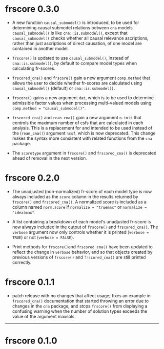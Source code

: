 # frscore 0.3.0

- A new function `causal_submodel()` is introduced, to be used for determining
causal submodel relations between `cna` models. `causal_submodel()` is like `cna::is.submodel()`, except that `causal_submodel()` checks whether all
causal relevance ascriptions, rather than just ascriptions of direct causation,
of one model are contained in another model.

- `frscore()` is updated to use `causal_submodel()`, instead of `cna::is.submodel()`, by default to compare model types when calculating fr-scores.

- `frscored_cna()` and `frscore()` gain a new argument `comp.method` that
allows the user to decide whether fr-scores are calculated using `causal_submodel()` (default) or `cna::is.submodel()`. 

- `frscore()` gains a new argument `dat`, which is to be used to determine
admissible factor values when processing multi-valued models using 
`comp.method = "causal_submodel()"`.

- `frscored_cna()` and `rean_cna()` gain a new argument `n.init` that
controls the maximum number of csfs that are calculated in each analysis.
This is a replacement for and intended to be used instead of the (`rean_cna()`)
argument `ncsf`, which is now deprecated. This change makes the syntax
more consistent with related functions from the `cna` package.

- The `scoretype` argument in `frscore()` and `frscored_cna()` is deprecated
ahead of removal in the next version.




# frscore 0.2.0

- The unadjusted (non-normalized) fr-score of each model type is now always
included as the `score` column in the results returned by
`frscore()` and `frscored_cna()`. A normalized score 
is included as a column named `norm.score` if `normalize = "truemax"` or 
`normalize = "idealmax"`.

- A list containing a breakdown of each model's unadjusted fr-score is now 
always included in the output of `frscore()` and `frscored_cna()`. 
The `verbose` argument now only controls
whether it is printed (`verbose = TRUE`) or not (`verbose = FALSE`).

- Print methods for `frscore()`and `frscored_cna()` have been updated
to reflect the change in `verbose` behavior, and so that objects
created by previous versions of `frscore()` and `frscored_cna()` are
still printed correctly.


# frscore 0.1.1

- patch release with no changes that affect usage; fixes an example in `frscored_cna()` documentation that started throwing an error due to changes in the `cna` package, and stops `frscore()` from displaying a confusing warning when the number of solution types exceeds the value of the argument maxsols. 



---

# frscore 0.1.0


